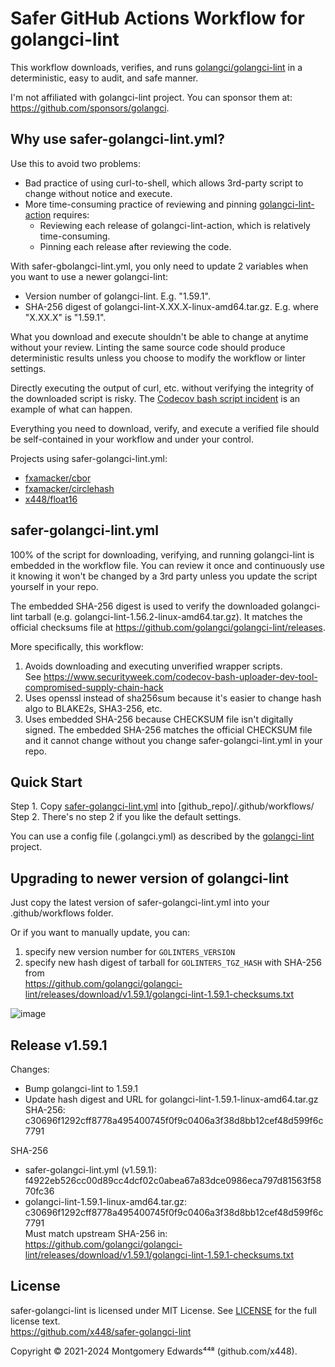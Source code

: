 # Safer GitHub Actions Workflow for golangci-lint

This workflow downloads, verifies, and runs [golangci/golangci-lint](https://github.com/golangci/golangci-lint) in a deterministic, easy to audit, and safe manner.

I'm not affiliated with golangci-lint project. You can sponsor them at: https://github.com/sponsors/golangci.

## Why use safer-golangci-lint.yml?

Use this to avoid two problems:
- Bad practice of using curl-to-shell, which allows 3rd-party script to change without notice and execute.
- More time-consuming practice of reviewing and pinning [golangci-lint-action](https://github.com/golangci/golangci-lint-action) requires:
  - Reviewing each release of golangci-lint-action, which is relatively time-consuming.
  - Pinning each release after reviewing the code.

With safer-gbolangci-lint.yml, you only need to update 2 variables when you want to use a newer golangci-lint:
 - Version number of golangci-lint.  E.g. "1.59.1".
 - SHA-256 digest of golangci-lint-X.XX.X-linux-amd64.tar.gz. E.g. where "X.XX.X" is "1.59.1".

What you download and execute shouldn't be able to change at anytime without your review. Linting the same source code should produce deterministic results unless you choose to modify the workflow or linter settings.

Directly executing the output of curl, etc. without verifying the integrity of the downloaded script is risky.  The [Codecov bash script incident](https://www.securityweek.com/codecov-bash-uploader-dev-tool-compromised-supply-chain-hack) is an example of what can happen.

Everything you need to download, verify, and execute a verified file should be self-contained in your workflow and under your control.

Projects using safer-golangci-lint.yml:
 - [fxamacker/cbor](https://github.com/fxamacker/cbor)
 - [fxamacker/circlehash](https://github.com/fxamacker/circlehash)
 - [x448/float16](https://github.com/x448/float16)

## safer-golangci-lint.yml

100% of the script for downloading, verifying, and running golangci-lint is embedded in the workflow file.  You can review it once and continuously use it knowing it won't be changed by a 3rd party unless you update the script yourself in your repo.

The embedded SHA-256 digest is used to verify the downloaded golangci-lint tarball (e.g. golangci-lint-1.56.2-linux-amd64.tar.gz). It matches the official checksums file at https://github.com/golangci/golangci-lint/releases.

More specifically, this workflow:

1. Avoids downloading and executing unverified wrapper scripts.  
   See https://www.securityweek.com/codecov-bash-uploader-dev-tool-compromised-supply-chain-hack
2. Uses openssl instead of sha256sum because it's easier to change hash algo to BLAKE2s, SHA3-256, etc.
3. Uses embedded SHA-256 because CHECKSUM file isn't digitally signed.  The embedded SHA-256 matches the official CHECKSUM file and it cannot change without you change safer-golangci-lint.yml in your repo.

## Quick Start
Step 1. Copy [safer-golangci-lint.yml](https://raw.githubusercontent.com/x448/safer-golangci-lint/main/safer-golangci-lint.yml) into [github_repo]/.github/workflows/  
Step 2. There's no step 2 if you like the default settings.

You can use a config file (.golangci.yml) as described by the [golangci-lint](https://github.com/golangci/golangci-lint) project.

## Upgrading to newer version of golangci-lint

Just copy the latest version of safer-golangci-lint.yml into your .github/workflows folder.

Or if you want to manually update, you can:

1. specify new version number for `GOLINTERS_VERSION`
2. specify new hash digest of tarball for `GOLINTERS_TGZ_HASH` with SHA-256 from  
    https://github.com/golangci/golangci-lint/releases/download/v1.59.1/golangci-lint-1.59.1-checksums.txt

![image](https://github.com/user-attachments/assets/4b9dbe17-b552-47b1-a145-fb12935fec75)

## Release v1.59.1

Changes:
- Bump golangci-lint to 1.59.1
- Update hash digest and URL for golangci-lint-1.59.1-linux-amd64.tar.gz
  SHA-256: c30696f1292cff8778a495400745f0f9c0406a3f38d8bb12cef48d599f6c7791  

SHA-256
- safer-golangci-lint.yml (v1.59.1): f4922eb526cc00d89cc4dcf02c0abea67a83dce0986eca797d81563f5870fc36
- golangci-lint-1.59.1-linux-amd64.tar.gz: c30696f1292cff8778a495400745f0f9c0406a3f38d8bb12cef48d599f6c7791  
  Must match upstream SHA-256 in: https://github.com/golangci/golangci-lint/releases/download/v1.59.1/golangci-lint-1.59.1-checksums.txt

## License

safer-golangci-lint is licensed under MIT License.  See [LICENSE](LICENSE) for the full license text.  
https://github.com/x448/safer-golangci-lint

Copyright © 2021-2024 Montgomery Edwards⁴⁴⁸ (github.com/x448).

